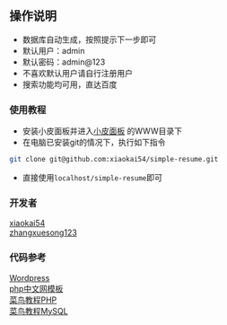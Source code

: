 ## 操作说明

- 数据库自动生成，按照提示下一步即可
- 默认用户：admin
- 默认密码：admin@123
- 不喜欢默认用户请自行注册用户
- 搜索功能均可用，直达百度

### 使用教程

- 安装小皮面板并进入[小皮面板](https://www.xp.cn/) 的WWW目录下
- 在电脑已安装git的情况下，执行如下指令

```bash
git clone git@github.com:xiaokai54/simple-resume.git
```

- 直接使用`localhost/simple-resume`即可

### 开发者
[xiaokai54](https://github.com/xiaokai54) <br>
[zhangxuesong123](https://github.com/2639764982)

### 代码参考
[Wordpress](https://cn.wordpress.org) <br>
[php中文网模板](https://www.php.cn/xiazai/code/3021) <br>
[菜鸟教程PHP](https://www.runoob.com/php/php-tutorial.html) <br>
[菜鸟教程MySQL](https://www.runoob.com/mysql/mysql-tutorial.html)